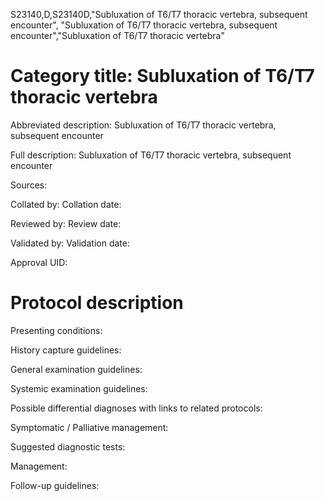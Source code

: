 S23140,D,S23140D,"Subluxation of T6/T7 thoracic vertebra, subsequent encounter", "Subluxation of T6/T7 thoracic vertebra, subsequent encounter","Subluxation of T6/T7 thoracic vertebra"
# Category title: Subluxation of T6/T7 thoracic vertebra

Abbreviated description: Subluxation of T6/T7 thoracic vertebra, subsequent encounter

Full description: Subluxation of T6/T7 thoracic vertebra, subsequent encounter

Sources:

Collated by:
Collation date:

Reviewed by:
Review date:

Validated by:
Validation date:

Approval UID:

# Protocol description

Presenting conditions:

History capture guidelines:

General examination guidelines:

Systemic examination guidelines:

Possible differential diagnoses with links to related protocols:

Symptomatic / Palliative management:

Suggested diagnostic tests:

Management:

Follow-up guidelines:
